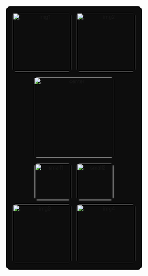 <p align="center">
  <span style="display:inline-block;background:#0d0d0d;padding:12px;border-radius:10px;">
    <img src="https://media.giphy.com/media/mxqLw79MND3CE/giphy.gif" width="160" alt="img1" style="display:inline-block;border-radius:8px;margin:6px;">
    <img src="https://media.giphy.com/media/fczkkKFdKFoCQ/giphy.gif" width="160" alt="img2" style="display:inline-block;border-radius:8px;margin:6px;">
    <br>
    <img src="https://24.media.tumblr.com/8a796bf83dd8b1137f487c29f7b5cf2d/tumblr_mpr46cXTqD1rv2hb1o1_400.gif" width="220" alt="center" style="display:inline-block;border-radius:8px;margin:10px 6px;">
    <br>
    <img src="https://media.giphy.com/media/h7oXRi64iymvxUrYEw/giphy.gif" width="100" alt="small1" style="display:inline-block;border-radius:8px;margin:6px;">
    <img src="https://img1.picmix.com/output/stamp/normal/1/2/1/3/2703121_d69b2.gif" width="100" alt="small2" style="display:inline-block;border-radius:8px;margin:6px;">
    <br>
    <img src="https://media.giphy.com/media/dwbMLvtTjsEU5oi6C1/giphy.gif" width="160" alt="img3" style="display:inline-block;border-radius:8px;margin:6px;">
    <img src="https://media.giphy.com/media/12YliPpsL8HJPG/giphy.gif" width="160" alt="img4" style="display:inline-block;border-radius:8px;margin:6px;">
  </span>
</p>
